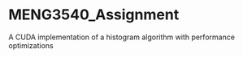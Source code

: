 # MENG3540_Assignment
A CUDA implementation of a histogram algorithm with performance optimizations
